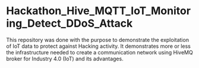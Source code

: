 # Hackathon_Hive_MQTT_IoT_Monitoring_Detect_DDoS_Attack
This repository was done with the purpose to demonstrate the exploitation of IoT data to protect against Hacking activity. It demonstrates more or less the infrastructure needed to create a communication network using HiveMQ broker for Industry 4.0 (IoT) and its advantages.
